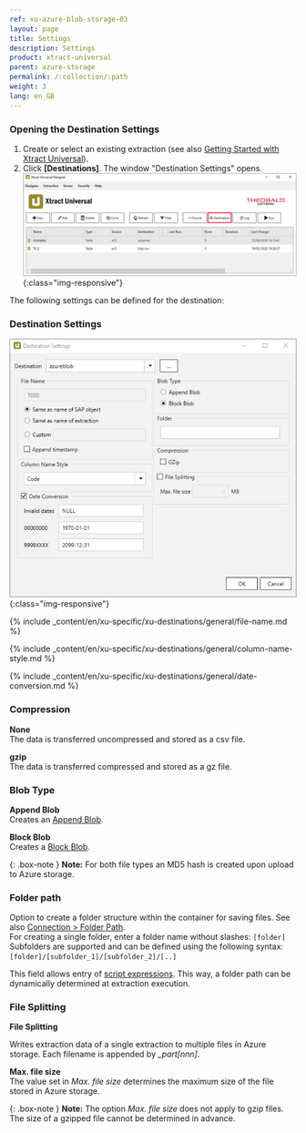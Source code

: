 ```yaml
---
ref: xu-azure-blob-storage-03
layout: page
title: Settings
description: Settings
product: xtract-universal
parent: azure-storage
permalink: /:collection/:path
weight: 3
lang: en_GB
---
```


### Opening the Destination Settings
1. Create or select an existing extraction (see also [Getting Started with Xtract Universal](../../getting-started/define-a-table-extraction)).
2. Click **[Destinations]**. The window "Destination Settings" opens.
![Destination-settings](/img/content/xu/xu_designer_destination.png){:class="img-responsive"}

The following settings can be defined for the destination:  

### Destination Settings

![xu-azure-blob-con-03](/img/content/xu-azure-blob-con-03.png){:class="img-responsive"}

{% include _content/en/xu-specific/xu-destinations/general/file-name.md %}

<!-- ### Column name style -->
{% include _content/en/xu-specific/xu-destinations/general/column-name-style.md %}


<!-- ### Date Conversion -->
{% include _content/en/xu-specific/xu-destinations/general/date-conversion.md %}

### Compression

**None**<br>
The data is transferred uncompressed and stored as a csv file.

**gzip**<br>
The data is transferred compressed and stored as a gz file. 

### Blob Type

**Append Blob**<br>
Creates an [Append Blob](https://docs.microsoft.com/en-us/rest/api/storageservices/understanding-block-blobs--append-blobs--and-page-blobs#about-append-blobs).

**Block Blob**<br>
Creates a [Block Blob](https://docs.microsoft.com/en-us/rest/api/storageservices/understanding-block-blobs--append-blobs--and-page-blobs#about-block-blobs).

{: .box-note }
**Note:** For both file types an MD5 hash is created upon upload to Azure storage.

### Folder path

Option to create a folder structure within the container for saving files. See also [Connection > Folder Path](./blob-connection#azure-storage-connection). <br>
For creating a single folder, enter a folder name without slashes: `[folder]` <br>
Subfolders are supported and can be defined using the following syntax: `[folder]/[subfolder_1]/[subfolder_2]/[..]`

This field allows entry of [script expressions](./../../advanced-techniques/script-expressions/#using-script-expressions-as-dynamic-folder-paths). This way, a folder path can be dynamically determined at extraction execution. <br>



### File Splitting

**File Splitting**<br>

Writes extraction data of a single extraction to multiple files in Azure storage. Each filename is appended by *_part[nnn]*. 

**Max. file size** <br>
The value set in *Max. file size* determines the maximum size of the file stored in Azure storage. 


{: .box-note }
**Note:** The option *Max. file size* does not apply to gzip files. The size of a gzipped file cannot be determined in advance.

